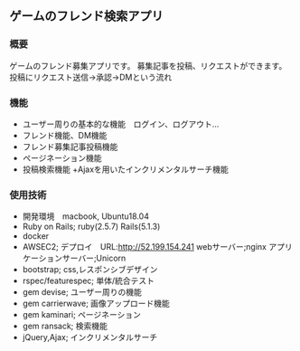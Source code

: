 ## ゲームのフレンド検索アプリ

### 概要
ゲームのフレンド募集アプリです。
募集記事を投稿、リクエストができます。
投稿にリクエスト送信→承認→DMという流れ

### 機能
- ユーザー周りの基本的な機能　ログイン、ログアウト...
- フレンド機能、DM機能
- フレンド募集記事投稿機能
- ページネーション機能
- 投稿検索機能
  +Ajaxを用いたインクリメンタルサーチ機能

### 使用技術
- 開発環境　macbook, Ubuntu18.04
- Ruby on Rails; ruby(2.5.7) Rails(5.1.3)
- docker
- AWSEC2; デプロイ　URL:http://52.199.154.241
  webサーバー;nginx アプリケーションサーバー;Unicorn
- bootstrap; css,レスポンシブデザイン
- rspec/featurespec; 単体/統合テスト
- gem devise; ユーザー周りの機能
- gem carrierwave; 画像アップロード機能
- gem kaminari; ページネーション
- gem ransack; 検索機能
- jQuery,Ajax; インクリメンタルサーチ
